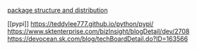 [package structure and distribution](https://py-pkgs.org/04-package-structure.html)

[[pypi]]
https://teddylee777.github.io/python/pypi/
https://www.sktenterprise.com/bizInsight/blogDetail/dev/2708
https://devocean.sk.com/blog/techBoardDetail.do?ID=163566
